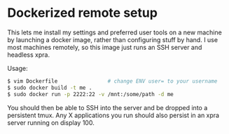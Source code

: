 # Dockerized remote setup
This lets me install my settings and preferred user tools on a new machine by
launching a docker image, rather than configuring stuff by hand. I use most
machines remotely, so this image just runs an SSH server and headless xpra.

Usage:

```sh
$ vim Dockerfile                # change ENV user= to your username
$ sudo docker build -t me .
$ sudo docker run -p 2222:22 -v /mnt:/some/path -d me
```

You should then be able to SSH into the server and be dropped into a persistent
tmux. Any X applications you run should also persist in an xpra server running
on display 100.
